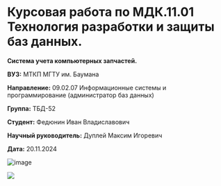 # Курсовая работа по МДК.11.01 Технология разработки и защиты баз данных.

**Система учета компьютерных запчастей.**

**ВУЗ:** МТКП МГТУ им. Баумана

**Направление:** 09.02.07 Информационные системы и программирование
(администратор баз данных)

**Группа:** ТБД-52

**Студент:** Федюнин Иван Владиславович

**Научный руководитель:** Дуплей Максим Игоревич

**Дата:** 20.11.2024

![image](https://github.com/user-attachments/assets/1bb63f0a-fa04-4eec-917e-85172cc6c5c3)

![](https://geps.dev/progress/99?dangerColor=800000&warningColor=ff9900&successColor=006600)


